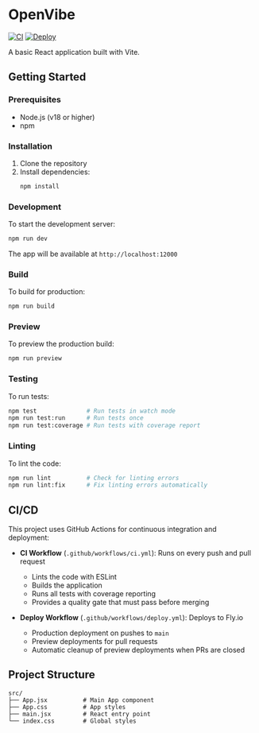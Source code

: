 # OpenVibe

[![CI](https://github.com/rbren/OpenVibe/actions/workflows/ci.yml/badge.svg)](https://github.com/rbren/OpenVibe/actions/workflows/ci.yml)
[![Deploy](https://github.com/rbren/OpenVibe/actions/workflows/deploy.yml/badge.svg)](https://github.com/rbren/OpenVibe/actions/workflows/deploy.yml)

A basic React application built with Vite.

## Getting Started

### Prerequisites

- Node.js (v18 or higher)
- npm

### Installation

1. Clone the repository
2. Install dependencies:
   ```bash
   npm install
   ```

### Development

To start the development server:

```bash
npm run dev
```

The app will be available at `http://localhost:12000`

### Build

To build for production:

```bash
npm run build
```

### Preview

To preview the production build:

```bash
npm run preview
```

### Testing

To run tests:

```bash
npm test              # Run tests in watch mode
npm run test:run      # Run tests once
npm run test:coverage # Run tests with coverage report
```

### Linting

To lint the code:

```bash
npm run lint          # Check for linting errors
npm run lint:fix      # Fix linting errors automatically
```

## CI/CD

This project uses GitHub Actions for continuous integration and deployment:

- **CI Workflow** (`.github/workflows/ci.yml`): Runs on every push and pull request
  - Lints the code with ESLint
  - Builds the application
  - Runs all tests with coverage reporting
  - Provides a quality gate that must pass before merging

- **Deploy Workflow** (`.github/workflows/deploy.yml`): Deploys to Fly.io
  - Production deployment on pushes to `main`
  - Preview deployments for pull requests
  - Automatic cleanup of preview deployments when PRs are closed

## Project Structure

```
src/
├── App.jsx          # Main App component
├── App.css          # App styles
├── main.jsx         # React entry point
└── index.css        # Global styles
```